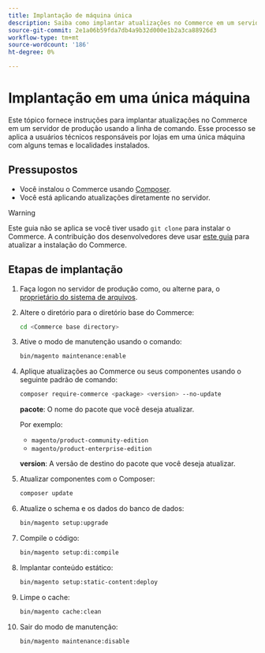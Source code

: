 ```yaml
---
title: Implantação de máquina única
description: Saiba como implantar atualizações no Commerce em um servidor de produção usando a linha de comando.
source-git-commit: 2e1a06b59fda7db4a9b32d000e1b2a3ca88926d3
workflow-type: tm+mt
source-wordcount: '186'
ht-degree: 0%

---
```


# Implantação em uma única máquina

Este tópico fornece instruções para implantar atualizações no Commerce em um servidor de produção usando a linha de comando. Esse processo se aplica a usuários técnicos responsáveis por lojas em uma única máquina com alguns temas e localidades instalados.

## Pressupostos

- Você instalou o Commerce usando [Composer](../../installation/composer.md).
- Você está aplicando atualizações diretamente no servidor.

>[!WARNING]
>
>Este guia não se aplica se você tiver usado `git clone` para instalar o Commerce.
>A contribuição dos desenvolvedores deve usar [este guia][install] para atualizar a instalação do Commerce.

## Etapas de implantação

1. Faça logon no servidor de produção como, ou alterne para, o [proprietário do sistema de arquivos](../../installation/prerequisites/file-system/overview.md).

1. Altere o diretório para o diretório base do Commerce:

   ```bash
   cd <Commerce base directory>
   ```

1. Ative o modo de manutenção usando o comando:

   ```bash
   bin/magento maintenance:enable
   ```

1. Aplique atualizações ao Commerce ou seus componentes usando o seguinte padrão de comando:

   ```bash
   composer require-commerce <package> <version> --no-update
   ```

   **pacote**: O nome do pacote que você deseja atualizar.

   Por exemplo:

   - `magento/product-community-edition`
   - `magento/product-enterprise-edition`

   **version**: A versão de destino do pacote que você deseja atualizar.

1. Atualizar componentes com o Composer:

   ```bash
   composer update
   ```

1. Atualize o schema e os dados do banco de dados:

   ```bash
   bin/magento setup:upgrade
   ```

1. Compile o código:

   ```bash
   bin/magento setup:di:compile
   ```

1. Implantar conteúdo estático:

   ```bash
   bin/magento setup:static-content:deploy
   ```

1. Limpe o cache:

   ```bash
   bin/magento cache:clean
   ```

1. Sair do modo de manutenção:

   ```bash
   bin/magento maintenance:disable
   ```

<!-- link definitions -->

[install]: https://developer.adobe.com/commerce/contributor/guides/install/update-dependencies/
